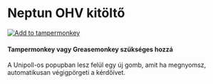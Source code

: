 # Neptun OHV kitöltő
[![Add to tampermonkey](https://img.shields.io/badge/add%20to-tampermonkey-green)](https://github.com/kovapatrik/neptun_ohv_kitolto/raw/master/neptun_ohv_script.user.js)
#### Tampermonkey vagy Greasemonkey szükséges hozzá
A Unipoll-os popupban lesz felül egy új gomb, amit ha megnyomsz, automatikusan végigpörgeti a kérdőívet.
